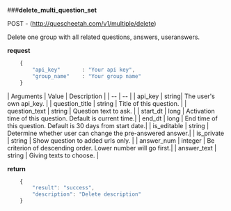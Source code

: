 ###**delete_multi_question_set**


POST - (http://quescheetah.com/v1/multiple/delete)

Delete one group with all related questions, answers, useranswers.

**request**
```javascript
    {
        "api_key"       : "Your api key",
        "group_name"    : "Your group name"
    }
```

| Arguments | Value | Description |
| --        | --    |
| api_key | string| The user's own api_key. |
| question_title | string | Title of this question. |
| question_text  | string  | Question text to ask. |
| start_dt | long | Activation time of this question. Default is current time.|
| end_dt | long | End time of this question. Default is 30 days from start date.|
| is_editable | string | Determine whether user can change the pre-answered answer.|
| is_private | string | Show question to added urls only. |
| answer_num | integer | Be criterion of descending order. Lower number will go first.|
| answer_text | string | Giving texts to choose. |


**return**
```javascript
    {
        "result": "success",
        "description": "Delete description"
    }
```

